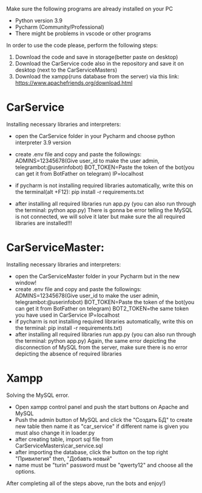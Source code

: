 
Make sure the following programs are already installed on your PC
- Python version 3.9
- Pycharm (Community/Professional)
- There might be problems in vscode or other programs


In order to use the code please, perform the following steps:
1. Download the code and save in storage(better paste on desktop)
2. Download the CarService code also in the repository and save it on desktop (next to the CarServiceMasters)
3. Download the xampp(runs database from the server) via this link: https://www.apachefriends.org/download.html

# CarService
Installing necessary libraries and interpreters:
- open the CarService folder in your Pycharm and choose python interpreter 3.9 version
- create .env file and copy and paste the followings:
           ADMINS=12345678(Give user_id to make the user admin, telegrambot:@userinfobot)
           BOT_TOKEN=Paste the token of the bot(you can get it from BotFather on telegram)
           IP=localhost
       
- if pycharm is not installing required libraries automatically, write this on the terminal(alt +F12):
  pip install -r requirements.txt
- after installing all required libraries run app.py (you can also run through the terminal: python app.py)
  There is gonna be error telling the MySQL is not connected, we will solve it later but make sure the all required libraries are installed!!!

# CarServiceMaster:
Installing necessary libraries and interpreters:
- open the CarServiceMaster folder in your Pycharm but in the new window!
- create .env file and copy and paste the followings:
          ADMINS=12345678(Give user_id to make the user admin, telegrambot:@userinfobot)
          BOT_TOKEN=Paste the token of the bot(you can get it from BotFather on telegram)
          BOT2_TOKEN=the same token you have used in CarService
          IP=localhost
- if pycharm is not installing required libraries automatically, write this on the terminal: pip install -r requirements.txt)
- after installing all required libraries run app.py (you can also run through the terminal: python app.py)
  Again, the same error depicting the disconnection of MySQL from the server, make sure there is no error depicting the absence of required libraries

# Xampp 
Solving the MySQL error.
- Open xampp control panel and push the start buttons on Apache and MySQL
- Push the admin button of MySQL and click the "Создать БД" to create new table then name it as "car_service" if different name is given you must also change it in loader.py
- after creating table, import sql file from CarServiceMasters\car_service.sql
- after importing the database, click the button on the top right "Привилегия" then, "Добавть новый"
- name must be "turin" password must be "qwerty12" and choose all the options.

After completing all of the steps above, run the bots and enjoy!)




